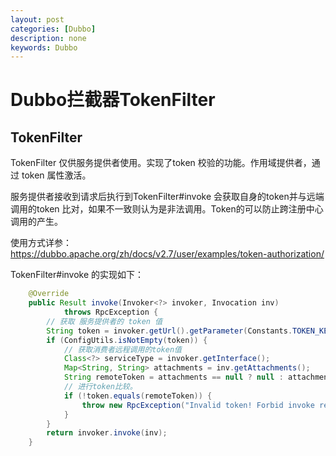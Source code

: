 ```yaml
---
layout: post
categories: [Dubbo]
description: none
keywords: Dubbo
---
```

# Dubbo拦截器TokenFilter

## TokenFilter
TokenFilter 仅供服务提供者使用。实现了token 校验的功能。作用域提供者，通过 token 属性激活。

服务提供者接收到请求后执行到TokenFilter#invoke 会获取自身的token并与远端调用的token 比对，如果不一致则认为是非法调用。Token的可以防止跨注册中心调用的产生。

使用方式详参：
https://dubbo.apache.org/zh/docs/v2.7/user/examples/token-authorization/

TokenFilter#invoke 的实现如下：
```java
    @Override
    public Result invoke(Invoker<?> invoker, Invocation inv)
            throws RpcException {
        // 获取 服务提供者的 token 值
        String token = invoker.getUrl().getParameter(Constants.TOKEN_KEY);
        if (ConfigUtils.isNotEmpty(token)) {
        	// 获取消费者远程调用的token值
            Class<?> serviceType = invoker.getInterface();
            Map<String, String> attachments = inv.getAttachments();
            String remoteToken = attachments == null ? null : attachments.get(Constants.TOKEN_KEY);
            // 进行token比较。
            if (!token.equals(remoteToken)) {
                throw new RpcException("Invalid token! Forbid invoke remote service " + serviceType + " method " + inv.getMethodName() + "() from consumer " + RpcContext.getContext().getRemoteHost() + " to provider " + RpcContext.getContext().getLocalHost());
            }
        }
        return invoker.invoke(inv);
    }

```







